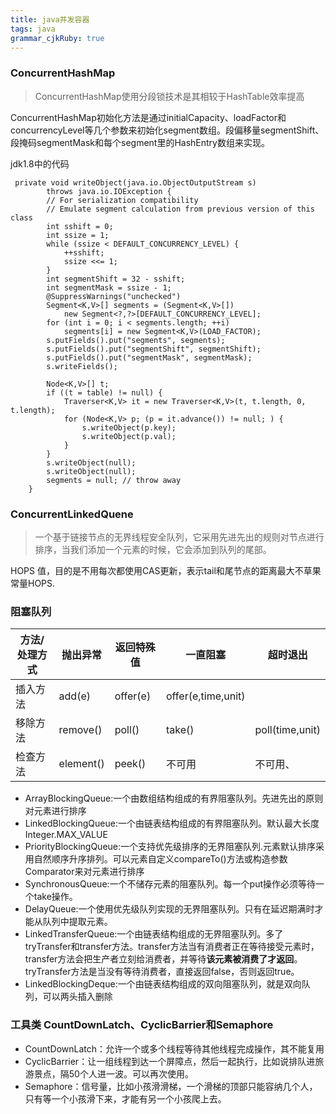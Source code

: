 ```yaml
---
title: java并发容器
tags: java
grammar_cjkRuby: true
---
```


###  ConcurrentHashMap
> ConcurrentHashMap使用分段锁技术是其相较于HashTable效率提高

ConcurrentHashMap初始化方法是通过initialCapacity、loadFactor和concurrencyLevel等几个参数来初始化segment数组。段偏移量segmentShift、段掩码segmentMask和每个segment里的HashEntry数组来实现。

jdk1.8中的代码
```
 private void writeObject(java.io.ObjectOutputStream s)
        throws java.io.IOException {
        // For serialization compatibility
        // Emulate segment calculation from previous version of this class
        int sshift = 0;
        int ssize = 1;
        while (ssize < DEFAULT_CONCURRENCY_LEVEL) {
            ++sshift;
            ssize <<= 1;
        }
        int segmentShift = 32 - sshift;
        int segmentMask = ssize - 1;
        @SuppressWarnings("unchecked")
        Segment<K,V>[] segments = (Segment<K,V>[])
            new Segment<?,?>[DEFAULT_CONCURRENCY_LEVEL];
        for (int i = 0; i < segments.length; ++i)
            segments[i] = new Segment<K,V>(LOAD_FACTOR);
        s.putFields().put("segments", segments);
        s.putFields().put("segmentShift", segmentShift);
        s.putFields().put("segmentMask", segmentMask);
        s.writeFields();

        Node<K,V>[] t;
        if ((t = table) != null) {
            Traverser<K,V> it = new Traverser<K,V>(t, t.length, 0, t.length);
            for (Node<K,V> p; (p = it.advance()) != null; ) {
                s.writeObject(p.key);
                s.writeObject(p.val);
            }
        }
        s.writeObject(null);
        s.writeObject(null);
        segments = null; // throw away
    }
```
### ConcurrentLinkedQuene
> 一个基于链接节点的无界线程安全队列，它采用先进先出的规则对节点进行排序，当我们添加一个元素的时候，它会添加到队列的尾部。

HOPS 值，目的是不用每次都使用CAS更新，表示tail和尾节点的距离最大不草果常量HOPS.

### 阻塞队列
方法/处理方式 | 抛出异常 | 返回特殊值 | 一直阻塞 | 超时退出
-- | -- | -- | -- | --
插入方法 | add(e) | offer(e) | offer(e,time,unit)
移除方法 | remove() | poll() | take() | poll(time,unit)
检查方法 | element() | peek() | 不可用 | 不可用、

- ArrayBlockingQueue:一个由数组结构组成的有界阻塞队列。先进先出的原则对元素进行排序
- LinkedBlockingQueue:一个由链表结构组成的有界阻塞队列。默认最大长度Integer.MAX_VALUE
- PriorityBlockingQueue:一个支持优先级排序的无界阻塞队列.元素默认排序采用自然顺序升序排列。可以元素自定义compareTo()方法或构造参数Comparator来对元素进行排序
- SynchronousQueue:一个不储存元素的阻塞队列。每一个put操作必须等待一个take操作。
- DelayQueue:一个使用优先级队列实现的无界阻塞队列。只有在延迟期满时才能从队列中提取元素。
- LinkedTransferQueue:一个由链表结构组成的无界阻塞队列。多了tryTransfer和transfer方法。transfer方法当有消费者正在等待接受元素时，transfer方法会把生产者立刻给消费者，并等待**该元素被消费了才返回**。tryTransfer方法是当没有等待消费者，直接返回false，否则返回true。
- LinkedBlockingDeque:一个由链表结构组成的双向阻塞队列，就是双向队列，可以两头插入删除

### 工具类 CountDownLatch、CyclicBarrier和Semaphore

- CountDownLatch：允许一个或多个线程等待其他线程完成操作，其不能复用
- CyclicBarrier：让一组线程到达一个屏障点，然后一起执行，比如说排队进旅游景点，隔50个人进一波。可以再次使用。
- Semaphore：信号量，比如小孩滑滑梯，一个滑梯的顶部只能容纳几个人，只有等一个小孩滑下来，才能有另一个小孩爬上去。